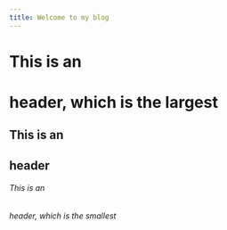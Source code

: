 ```yaml
---
title: Welcome to my blog
---
```


# This is an <h1> header, which is the largest
## This is an <h2> header
###### This is an <h6> header, which is the smallest

